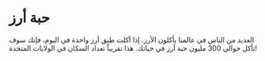 # حبة أرز

العديد من الناس في عالمنا يأكلون الأرز. إذا أكلت طبق أرز واحدة في اليوم، فإنك
سوف تأكل حوالي 300 مليون حبة أرز في حياتك. هذا تقريباً تعداد السكان في الولايات
المتحدة!
